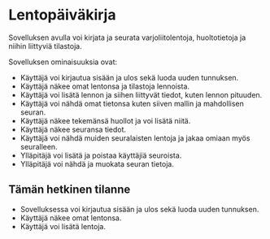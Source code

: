 # Lentopäiväkirja

Sovelluksen avulla voi kirjata ja seurata varjoliitolentoja, huoltotietoja ja niihin liittyviä tilastoja.

Sovelluksen ominaisuuksia ovat:

- Käyttäjä voi kirjautua sisään ja ulos sekä luoda uuden tunnuksen.
- Käyttäjä näkee omat lentonsa ja tilastoja lennoista.
- Käyttäjä voi lisätä lennon ja siihen liittyvät tiedot, kuten lennon pituuden.
- Käyttäjä voi nähdä omat tietonsa kuten siiven mallin ja mahdollisen seuran.
- Käyttäjä näkee tekemänsä huollot ja voi lisätä niitä.
- Käyttäjä näkee seuransa tiedot.
- Käyttäjä voi nähdä muiden seuralaisten lentoja ja jakaa omiaan myös seuralleen.
- Ylläpitäjä voi lisätä ja poistaa käyttäjiä seuroista.
- Ylläpitäjä voi nähdä ja muokata seuran tietoja.

## Tämän hetkinen tilanne

- Sovelluksessa voi kirjautua sisään ja ulos sekä luoda uuden tunnuksen.
- Käyttäjä näkee omat lentonsa.
- Käyttäjä voi lisätä lentoja.
